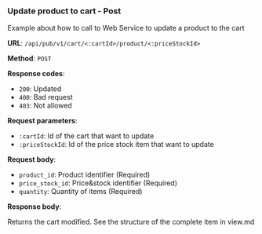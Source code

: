 ### Update product to cart - Post

Example about how to call to Web Service to update a product to the cart

**URL**: `/api/pub/v1/cart/<:cartId>/product/<:priceStockId>`

**Method**: `POST`

**Response codes**:
* `200`: Updated
* `400`: Bad request
* `403`: Not allowed

**Request parameters**:
* `:cartId`: Id of the cart that want to update
* `:priceStockId`: Id of the price stock item that want to update

**Request body**:
* `product_id`: Product identifier (Required)
* `price_stock_id`: Price&stock identifier (Required)
* `quantity`: Quantity of items (Required)

**Response body**:

Returns the cart modified. See the structure of the complete item in view.md


